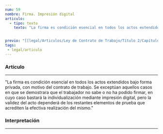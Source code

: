 ```yaml
---
num: 59
nombre: Firma. Impresión digital
articulo: 
  - tipo: texto
    texto: "La firma es condición esencial en todos los actos extendidos bajo forma privada, con motivo del contrato de trabajo. Se exceptúan aquellos casos en que se demostrara que el trabajador no sabe o no ha podido firmar, en cuyo caso bastará la individualización mediante impresión digital, pero la validez del acto dependerá de los restantes elementos de prueba que acrediten la efectiva realización del mismo."


previo: "[[legal/Articulos/Ley de Contrato de Trabajo/Título 2/Capítulo 6/Capítulo 6, De la forma y prueba del contrato de trabajo.md|Capítulo 6, De la forma y prueba del contrato de trabajo]]"
tags: 
 - legal/articulo
---
```

### Artículo
---
"La firma es condición esencial en todos los actos extendidos bajo forma privada, con motivo del contrato de trabajo. Se exceptúan aquellos casos en que se demostrara que el trabajador no sabe o no ha podido firmar, en cuyo caso bastará la individualización mediante impresión digital, pero la validez del acto dependerá de los restantes elementos de prueba que acrediten la efectiva realización del mismo."

### Interpretación
---
